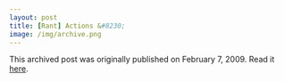 ```yaml
---
layout: post
title: [Rant] Actions &#8230;
image: /img/archive.png
---
```

This archived post was originally published on February 7, 2009. Read it [here](/alex.ciobanu.org/indexae74.html).
